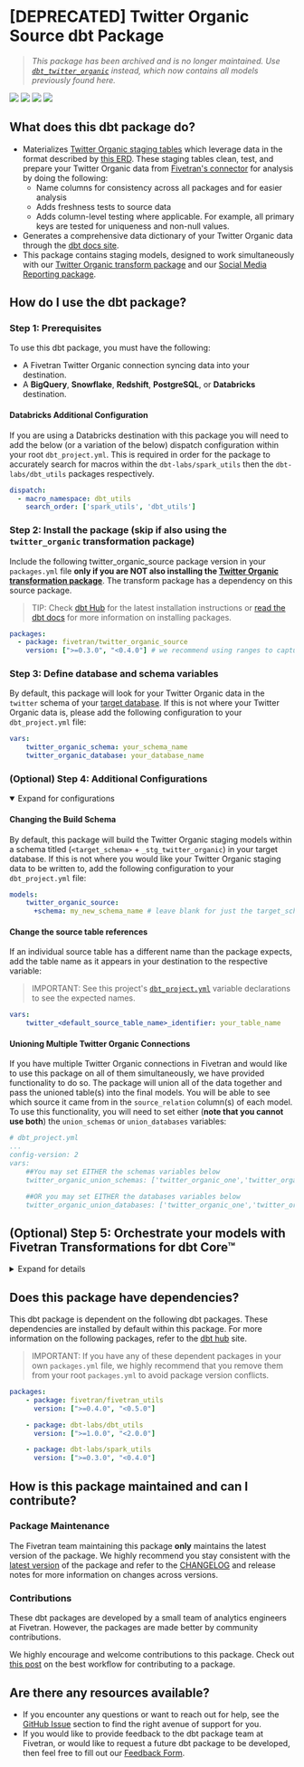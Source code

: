 # [DEPRECATED] Twitter Organic Source dbt Package

> _This package has been archived and is no longer maintained. Use [`dbt_twitter_organic`](https://github.com/fivetran/dbt_twitter_organic) instead, which now contains all models previously found here._

<p align="left">
    <a alt="License"
        href="https://github.com/fivetran/dbt_twitter_organic_source/blob/main/LICENSE">
        <img src="https://img.shields.io/badge/License-Apache%202.0-blue.svg" /></a>
    <a alt="dbt-core">
        <img src="https://img.shields.io/badge/dbt_Core™_version->=1.3.0_,<2.0.0-orange.svg" /></a>
    <a alt="Maintained?">
        <img src="https://img.shields.io/badge/Maintained%3F-no-green.svg" /></a>
    <a alt="PRs">
        <img src="https://img.shields.io/badge/Contributions-closed-blueviolet" /></a>
</p>

## What does this dbt package do?
- Materializes [Twitter Organic staging tables](https://fivetran.github.io/dbt_twitter_organic_source/#!/overview/twitter_organic_source/models/?g_v=1) which leverage data in the format described by [this ERD](https://fivetran.com/docs/applications/twitter#schemainformation). These staging tables clean, test, and prepare your Twitter Organic data from [Fivetran's connector](https://fivetran.com/docs/applications/twitter) for analysis by doing the following:
  - Name columns for consistency across all packages and for easier analysis
  - Adds freshness tests to source data
  - Adds column-level testing where applicable. For example, all primary keys are tested for uniqueness and non-null values.
- Generates a comprehensive data dictionary of your Twitter Organic data through the [dbt docs site](https://fivetran.github.io/dbt_twitter_organic_source/).
- This package contains staging models, designed to work simultaneously with our [Twitter Organic transform package](https://github.com/fivetran/dbt_twitter_organic) and our [Social Media Reporting package](https://github.com/fivetran/dbt_social_media_reporting).

## How do I use the dbt package?
### Step 1: Prerequisites
To use this dbt package, you must have the following:
- A Fivetran Twitter Organic connection syncing data into your destination.
- A **BigQuery**, **Snowflake**, **Redshift**, **PostgreSQL**, or **Databricks** destination.

#### Databricks Additional Configuration
If you are using a Databricks destination with this package you will need to add the below (or a variation of the below) dispatch configuration within your root `dbt_project.yml`. This is required in order for the package to accurately search for macros within the `dbt-labs/spark_utils` then the `dbt-labs/dbt_utils` packages respectively.
```yml
dispatch:
  - macro_namespace: dbt_utils
    search_order: ['spark_utils', 'dbt_utils']
```

### Step 2: Install the package (skip if also using the `twitter_organic` transformation package)
Include the following twitter_organic_source package version in your `packages.yml` file **only if you are NOT also installing the [Twitter Organic transformation package](https://github.com/fivetran/dbt_twitter_organic_source)**. The transform package has a dependency on this source package.
> TIP: Check [dbt Hub](https://hub.getdbt.com/) for the latest installation instructions or [read the dbt docs](https://docs.getdbt.com/docs/package-management) for more information on installing packages.

```yaml
packages:
  - package: fivetran/twitter_organic_source
    version: [">=0.3.0", "<0.4.0"] # we recommend using ranges to capture non-breaking changes automatically
```

### Step 3: Define database and schema variables
By default, this package will look for your Twitter Organic data in the `twitter` schema of your [target database](https://docs.getdbt.com/docs/running-a-dbt-project/using-the-command-line-interface/configure-your-profile). If this is not where your Twitter Organic data is, please add the following configuration to your `dbt_project.yml` file:

```yml  
vars:
    twitter_organic_schema: your_schema_name
    twitter_organic_database: your_database_name 
```

### (Optional) Step 4: Additional Configurations
<details open><summary>Expand for configurations</summary>

#### Changing the Build Schema

By default, this package will build the Twitter Organic staging models within a schema titled (`<target_schema>` + `_stg_twitter_organic`) in your target database. If this is not where you would like your Twitter Organic staging data to be written to, add the following configuration to your `dbt_project.yml` file:

```yml 
models:
    twitter_organic_source:
      +schema: my_new_schema_name # leave blank for just the target_schema
```

#### Change the source table references
If an individual source table has a different name than the package expects, add the table name as it appears in your destination to the respective variable:
> IMPORTANT: See this project's [`dbt_project.yml`](https://github.com/fivetran/dbt_twitter_organic_source/blob/main/dbt_project.yml) variable declarations to see the expected names.
    
```yml
vars:
    twitter_<default_source_table_name>_identifier: your_table_name 
```

#### Unioning Multiple Twitter Organic Connections
If you have multiple Twitter Organic connections in Fivetran and would like to use this package on all of them simultaneously, we have provided functionality to do so. The package will union all of the data together and pass the unioned table(s) into the final models. You will be able to see which source it came from in the `source_relation` column(s) of each model. To use this functionality, you will need to set either (**note that you cannot use both**) the `union_schemas` or `union_databases` variables:

```yml
# dbt_project.yml
...
config-version: 2
vars:
    ##You may set EITHER the schemas variables below
    twitter_organic_union_schemas: ['twitter_organic_one','twitter_organic_two']

    ##OR you may set EITHER the databases variables below
    twitter_organic_union_databases: ['twitter_organic_one','twitter_organic_two']
```
</details>

## (Optional) Step 5: Orchestrate your models with Fivetran Transformations for dbt Core™
<details><summary>Expand for details</summary>
<br>

Fivetran offers the ability for you to orchestrate your dbt project through the [Fivetran Transformations for dbt Core™](https://fivetran.com/docs/transformations/dbt) product. Refer to the linked docs for more information on how to setup your project for orchestration through Fivetran.
</details>

## Does this package have dependencies?
This dbt package is dependent on the following dbt packages. These dependencies are installed by default within this package. For more information on the following packages, refer to the [dbt hub](https://hub.getdbt.com/) site.
> IMPORTANT: If you have any of these dependent packages in your own `packages.yml` file, we highly recommend that you remove them from your root `packages.yml` to avoid package version conflicts.
    
```yml
packages: 
    - package: fivetran/fivetran_utils
      version: [">=0.4.0", "<0.5.0"]

    - package: dbt-labs/dbt_utils
      version: [">=1.0.0", "<2.0.0"]

    - package: dbt-labs/spark_utils
      version: [">=0.3.0", "<0.4.0"]
```

## How is this package maintained and can I contribute?
### Package Maintenance
The Fivetran team maintaining this package **only** maintains the latest version of the package. We highly recommend you stay consistent with the [latest version](https://hub.getdbt.com/fivetran/twitter_organic_source/latest/) of the package and refer to the [CHANGELOG](https://github.com/fivetran/dbt_twitter_organic_source/blob/main/CHANGELOG.md) and release notes for more information on changes across versions.

### Contributions
These dbt packages are developed by a small team of analytics engineers at Fivetran. However, the packages are made better by community contributions.

We highly encourage and welcome contributions to this package. Check out [this post](https://discourse.getdbt.com/t/contributing-to-a-dbt-package/657) on the best workflow for contributing to a package.

## Are there any resources available?
- If you encounter any questions or want to reach out for help, see the [GitHub Issue](https://github.com/fivetran/dbt_twitter_organic_source/issues/new/choose) section to find the right avenue of support for you.
- If you would like to provide feedback to the dbt package team at Fivetran, or would like to request a future dbt package to be developed, then feel free to fill out our [Feedback Form](https://www.surveymonkey.com/r/DQ7K7WW).

